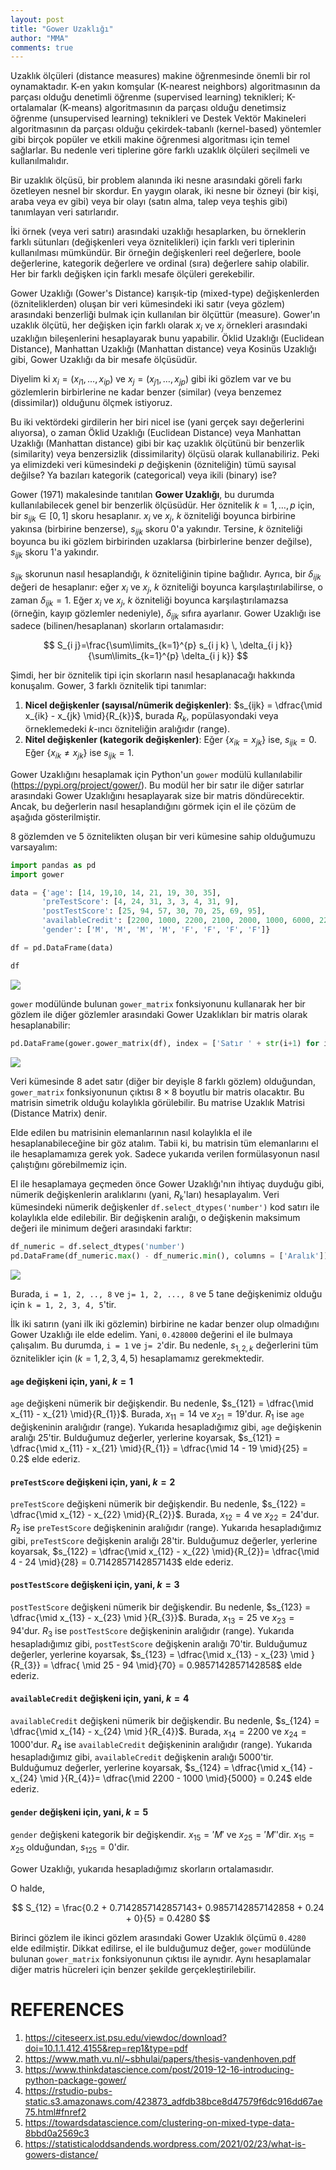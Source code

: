 ```yaml
---
layout: post
title: "Gower Uzaklığı"
author: "MMA"
comments: true
---
```


Uzaklık ölçüleri (distance measures) makine öğrenmesinde önemli bir rol oynamaktadır. K-en yakın komşular (K-nearest neighbors) algoritmasının da parçası olduğu denetimli öğrenme (supervised learning) teknikleri; K-ortalamalar (K-means) algoritmasının da parçası olduğu denetimsiz öğrenme (unsupervised learning) teknikleri ve Destek Vektör Makineleri algoritmasının da parçası olduğu çekirdek-tabanlı (kernel-based) yöntemler gibi birçok popüler ve etkili makine öğrenmesi algoritması için temel sağlarlar. Bu nedenle veri tiplerine göre farklı uzaklık ölçüleri seçilmeli ve kullanılmalıdır. 

Bir uzaklık ölçüsü, bir problem alanında iki nesne arasındaki göreli farkı özetleyen nesnel bir skordur. En yaygın olarak, iki nesne bir özneyi (bir kişi, araba veya ev gibi) veya bir olayı (satın alma, talep veya teşhis gibi) tanımlayan veri satırlarıdır.

İki örnek (veya veri satırı) arasındaki uzaklığı hesaplarken, bu örneklerin farklı sütunları (değişkenleri veya öznitelikleri) için farklı veri tiplerinin kullanılması mümkündür. Bir örneğin değişkenleri reel değerlere, boole değerlerine, kategorik değerlere ve ordinal (sıra) değerlere sahip olabilir. Her bir farklı değişken için farklı mesafe ölçüleri gerekebilir.

Gower Uzaklığı (Gower's Distance) karışık-tip (mixed-type) değişkenlerden (özniteliklerden) oluşan bir veri kümesindeki iki satır (veya gözlem) arasındaki benzerliği bulmak için kullanılan bir ölçüttür (measure). Gower'ın uzaklık ölçütü, her değişken için farklı olarak $x_i$ ve $x_j$ örnekleri arasındaki uzaklığın bileşenlerini hesaplayarak bunu yapabilir. Öklid Uzaklığı (Euclidean Distance), Manhattan Uzaklığı (Manhattan distance) veya Kosinüs Uzaklığı gibi, Gower Uzaklığı da bir mesafe ölçüsüdür.

Diyelim ki $x_i = (x_{i1}, \dots, x_{ip})$ ve $x_j = (x_{j1}, \dots, x_{jp})$ gibi iki gözlem var ve bu gözlemlerin birbirlerine ne kadar benzer (similar) (veya benzemez (dissimilar)) olduğunu ölçmek istiyoruz.

Bu iki vektördeki girdilerin her biri nicel ise (yani gerçek sayı değerlerini alıyorsa), o zaman Öklid Uzaklığı (Euclidean Distance) veya Manhattan Uzaklığı (Manhattan distance) gibi bir kaç uzaklık ölçütünü bir benzerlik (similarity) veya benzersizlik (dissimilarity) ölçüsü olarak kullanabiliriz. Peki ya elimizdeki veri kümesindeki $p$ değişkenin (özniteliğin) tümü sayısal değilse? Ya bazıları kategorik (categorical) veya ikili (binary) ise?

Gower (1971) makalesinde tanıtılan **Gower Uzaklığı**, bu durumda kullanılabilecek genel bir benzerlik ölçüsüdür. Her öznitelik $k = 1, \dots, p$ için, bir $s_{ijk} \in [0,1]$ skoru hesaplanır. $x_i$ ve $x_j$, $k$ özniteliği boyunca birbirine yakınsa (birbirine benzerse), $s_{ijk}$ skoru 0'a yakındır. Tersine, $k$ özniteliği boyunca bu iki gözlem birbirinden uzaklarsa (birbirlerine benzer değilse), $s_{ijk}$ skoru 1'a yakındır.

$s_{ijk}$ skorunun nasıl hesaplandığı, $k$ özniteliğinin tipine bağlıdır. Ayrıca, bir $\delta_{ijk}$ değeri de hesaplanır: eğer $x_i$ ve $x_j$, $k$ özniteliği boyunca karşılaştırılabilirse, o zaman $\delta_{ijk} = 1$. Eğer $x_i$ ve $x_j$, $k$ özniteliği boyunca karşılaştırılamazsa (örneğin, kayıp gözlemler nedeniyle), $\delta_{ijk}$ sıfıra ayarlanır. Gower Uzaklığı ise sadece (bilinen/hesaplanan) skorların ortalamasıdır:

$$
S_{i j}=\frac{\sum\limits_{k=1}^{p} s_{i j k} \, \delta_{i j k}}{\sum\limits_{k=1}^{p} \delta_{i j k}}
$$

Şimdi, her bir öznitelik tipi için skorların nasıl hesaplanacağı hakkında konuşalım. Gower, 3 farklı öznitelik tipi tanımlar:

1. **Nicel değişkenler (sayısal/nümerik değişkenler)**: $s_{ijk} = \dfrac{\mid x_{ik} - x_{jk} \mid}{R_{k}}$, burada $R_k$, popülasyondaki veya örneklemedeki $k$-ıncı özniteliğin aralığıdır (range).
2. **Nitel değişkenler (kategorik değişkenler)**: Eğer $\{ x_{ik} = x_{jk} \}$ ise, $s_{ijk} = 0$. Eğer $\{ x_{ik} \neq x_{jk} \}$ ise $s_{ijk} = 1$.

Gower Uzaklığını hesaplamak için Python'un `gower` modülü kullanılabilir (https://pypi.org/project/gower/). Bu modül her bir satır ile diğer satırlar arasındaki Gower Uzaklığını hesaplayarak size bir matris döndürecektir. Ancak, bu değerlerin nasıl hesaplandığını görmek için el ile çözüm de aşağıda gösterilmiştir.

8 gözlemden ve 5 öznitelikten oluşan bir veri kümesine sahip olduğumuzu varsayalım:

```python
import pandas as pd
import gower

data = {'age': [14, 19,10, 14, 21, 19, 30, 35],
       'preTestScore': [4, 24, 31, 3, 3, 4, 31, 9],
       'postTestScore': [25, 94, 57, 30, 70, 25, 69, 95],
       'availableCredit': [2200, 1000, 2200, 2100, 2000, 1000, 6000, 2200],
       'gender': ['M', 'M', 'M', 'M', 'F', 'F', 'F', 'F']}

df = pd.DataFrame(data)

df
```

![](https://github.com/mmuratarat/turkish/blob/master/_posts/images/gower_SS1.png?raw=true)

`gower` modülünde bulunan `gower_matrix` fonksiyonunu kullanarak her bir gözlem ile diğer gözlemler arasındaki Gower Uzaklıkları bir matris olarak hesaplanabilir:

```python
pd.DataFrame(gower.gower_matrix(df), index = ['Satır ' + str(i+1) for i in range(df.shape[0])], columns = ['Satır ' + str(i+1) for i in range(df.shape[0])])
```

![](https://github.com/mmuratarat/turkish/blob/master/_posts/images/gower_SS2.png?raw=true)

Veri kümesinde 8 adet satır (diğer bir deyişle 8 farklı gözlem) olduğundan, `gower_matrix` fonksiyonunun çıktısı $8 \times 8$ boyutlu bir matris olacaktır. Bu matrisin simetrik olduğu kolaylıkla görülebilir. Bu matrise Uzaklık Matrisi (Distance Matrix) denir.
 
Elde edilen bu matrisinin elemanlarının nasıl kolaylıkla el ile hesaplanabileceğine bir göz atalım. Tabii ki, bu matrisin tüm elemanlarını el ile hesaplamamıza gerek yok. Sadece yukarıda verilen formülasyonun nasıl çalıştığını görebilmemiz için.

El ile hesaplamaya geçmeden önce  Gower Uzaklığı'nın ihtiyaç duyduğu gibi, nümerik değişkenlerin aralıklarını (yani, $R_k$'ları) hesaplayalım. Veri kümesindeki nümerik değişkenler `df.select_dtypes('number')` kod satırı ile kolaylıkla elde edilebilir. Bir değişkenin aralığı, o değişkenin maksimum değeri ile minimum değeri arasındaki farktır:

 ```python
df_numeric = df.select_dtypes('number')
pd.DataFrame(df_numeric.max() - df_numeric.min(), columns = ['Aralık'])
```

![](https://github.com/mmuratarat/turkish/blob/master/_posts/images/gower_SS3.png?raw=true)

Burada, `i = 1, 2, .., 8` ve `j= 1, 2, ..., 8` ve 5 tane değişkenimiz olduğu için `k = 1, 2, 3, 4, 5`'tir. 

İlk iki satırın (yani ilk iki gözlemin) birbirine ne kadar benzer olup olmadığını Gower Uzaklığı ile elde edelim. Yani, `0.428000` değerini el ile bulmaya çalışalım. Bu durumda, `i = 1` ve `j= 2`'dir. Bu nedenle, $s_{1, 2, k}$ değerlerini tüm öznitelikler için ($k = 1, 2, 3, 4, 5$) hesaplamamız gerekmektedir. 

#### `age` değişkeni için, yani, $k = 1$

`age` değişkeni nümerik bir değişkendir. Bu nedenle, $s_{121} = \dfrac{\mid x_{11} -  x_{21} \mid}{R_{1}}$. Burada, $x_{11} = 14$ ve $x_{21} = 19$'dur. $R_{1}$ ise `age` değişkeninin aralığıdır (range). Yukarıda hesapladığımız gibi, `age` değişkenin aralığı 25'tir. Bulduğumuz değerler, yerlerine koyarsak, $s_{121} =  \dfrac{\mid x_{11} -  x_{21} \mid}{R_{1}} =  \dfrac{\mid 14 - 19 \mid}{25} = 0.2$ elde ederiz.

#### `preTestScore` değişkeni için, yani, $k = 2$

`preTestScore` değişkeni nümerik bir değişkendir. Bu nedenle, $s_{122} = \dfrac{\mid x_{12} -  x_{22} \mid}{R_{2}}$. Burada, $x_{12} = 4$ ve $x_{22} = 24$'dur. $R_{2}$ ise `preTestScore` değişkeninin aralığıdır (range). Yukarıda hesapladığımız gibi, `preTestScore` değişkenin aralığı 28'tir. Bulduğumuz değerler, yerlerine koyarsak, $s_{122} = \dfrac{\mid x_{12} -  x_{22} \mid}{R_{2}}= \dfrac{\mid 4 - 24 \mid}{28} = 0.7142857142857143$ elde ederiz.

#### `postTestScore` değişkeni için, yani, $k = 3$

`postTestScore` değişkeni nümerik bir değişkendir. Bu nedenle, $s_{123} = \dfrac{\mid x_{13} -  x_{23} \mid }{R_{3}}$. Burada, $x_{13} = 25$ ve $x_{23} = 94$'dur. $R_{3}$ ise `postTestScore` değişkeninin aralığıdır (range). Yukarıda hesapladığımız gibi, `postTestScore` değişkenin aralığı 70'tir. Bulduğumuz değerler, yerlerine koyarsak, $s_{123} = \dfrac{\mid x_{13} -  x_{23} \mid }{R_{3}} = \dfrac{ \mid 25 - 94 \mid}{70} = 0.9857142857142858$ elde ederiz.

#### `availableCredit` değişkeni için, yani, $k = 4$

`availableCredit` değişkeni nümerik bir değişkendir. Bu nedenle, $s_{124} = \dfrac{\mid x_{14} -  x_{24} \mid }{R_{4}}$. Burada, $x_{14} = 2200$ ve $x_{24} = 1000$'dur. $R_{4}$ ise `availableCredit` değişkeninin aralığıdır (range). Yukarıda hesapladığımız gibi, `availableCredit` değişkenin aralığı 5000'tir. Bulduğumuz değerler, yerlerine koyarsak, $s_{124} = \dfrac{\mid x_{14} -  x_{24} \mid }{R_{4}}= \dfrac{\mid 2200 - 1000 \mid}{5000} = 0.24$ elde ederiz.

#### `gender` değişkeni için, yani, $k = 5$

`gender` değişkeni kategorik bir değişkendir. $x_{15} = 'M'$ ve $x_{25} = 'M'$'dir. $x_{15} = x_{25}$ olduğundan, $s_{125} = 0$'dir.

Gower Uzaklığı, yukarıda hesapladığımız skorların ortalamasıdır.

O halde,

$$
S_{12} = \frac{0.2 + 0.7142857142857143+ 0.9857142857142858 + 0.24 + 0}{5} = 0.4280
$$

Birinci gözlem ile ikinci gözlem arasındaki Gower Uzaklık ölçümü `0.4280` elde edilmiştir. Dikkat edilirse, el ile bulduğumuz değer, `gower` modülünde bulunan `gower_matrix` fonksiyonunun çıktısı ile aynıdır. Aynı hesaplamalar diğer matris hücreleri için benzer şekilde gerçekleştirilebilir.

# REFERENCES

1. https://citeseerx.ist.psu.edu/viewdoc/download?doi=10.1.1.412.4155&rep=rep1&type=pdf
2. https://www.math.vu.nl/~sbhulai/papers/thesis-vandenhoven.pdf
3. https://www.thinkdatascience.com/post/2019-12-16-introducing-python-package-gower/
4. https://rstudio-pubs-static.s3.amazonaws.com/423873_adfdb38bce8d47579f6dc916dd67ae75.html#fnref2
5. https://towardsdatascience.com/clustering-on-mixed-type-data-8bbd0a2569c3
6. https://statisticaloddsandends.wordpress.com/2021/02/23/what-is-gowers-distance/

